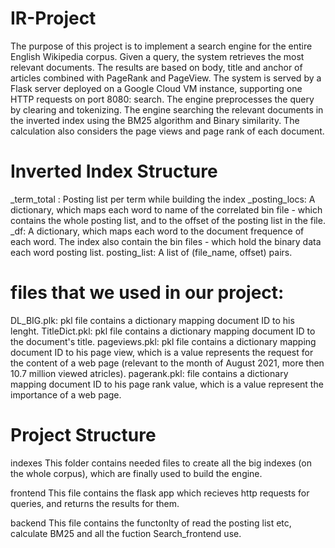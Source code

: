 # IR-Project

The purpose of this project is to implement a search engine for the entire English Wikipedia corpus. Given a query, the system retrieves the most relevant documents. The results are based on body, title and anchor of articles combined with PageRank and PageView. The system is served by a Flask server deployed on a Google Cloud VM instance, supporting one HTTP requests on port 8080: search. The engine preprocesses the query by clearing and tokenizing. The engine searching the relevant documents in the inverted index using the BM25 algorithm and Binary similarity. The calculation also considers the page views and page rank of each document.

# Inverted Index Structure

_term_total : Posting list per term while building the index
_posting_locs: A dictionary, which maps each word to name of the correlated bin file - which contains the whole posting list, and to the offset of the posting list in the file.
_df: A dictionary, which maps each word to the document frequence of each word. The index also contain the bin files - which hold the binary data each word posting list.
posting_list: A list of (file_name, offset) pairs.

# files that we used in our project:

DL_BIG.plk: pkl file contains a dictionary mapping document ID to his lenght.
TitleDict.pkl: pkl file contains a dictionary mapping document ID to the document's title.
pageviews.pkl: pkl file contains a dictionary mapping document ID to his page view, which is a value represents the request for the content of a web page (relevant to the month of August 2021, more then 10.7 million viewed atricles).
pagerank.pkl: file contains a dictionary mapping document ID to his page rank value, which is a value represent the importance of a web page.

# Project Structure
indexes
This folder contains needed files to create all the big indexes (on the whole corpus), which are finally used to build the engine.

frontend
This file contains the flask app which recieves http requests for queries, and returns the results for them.

backend
This file contains the functonlty of read the posting list etc, calculate BM25 and all the fuction Search_frontend use.
